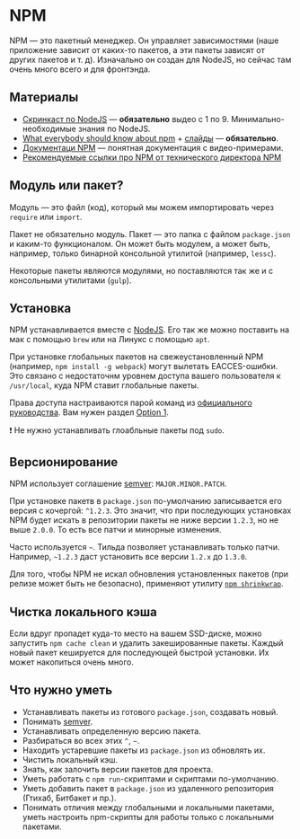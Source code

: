# NPM
NPM — это пакетный менеджер. Он управляет зависимостями (наше приложение зависит от каких-то пакетов, а эти пакеты зависят от других пакетов и т. д). Изначально он создан для NodeJS, но сейчас там очень много всего и для фронтэнда.

## Материалы
* [Скринкаст по NodeJS](http://learn.javascript.ru/screencast/nodejs) — **обязательно** выдео с 1 по 9. Минимально-необходимые знания по NodeJS.
* [What everybody should know about npm](https://www.youtube.com/watch?v=zWEU8kNKi3Q) + [слайды](http://slides.com/seldo/jsconf-budapest/#/) — **обязательно**.
* [Документаци NPM](https://docs.npmjs.com) — понятная документация с видео-примерами.
* [Рекомендуемые ссылки про NPM от технического директора NPM](https://github.com/seldo/awesome-npm)

## Модуль или пакет?
Модуль — это файл (код), который мы можем импортировать через `require` или `import`.

Пакет не обязательно модуль. Пакет — это папка с файлом `package.json` и каким-то функционалом. Он может быть модулем, а может быть, например, только бинарной консольной утилитой (например, `lessc`).

Некоторые пакеты являются модулями, но поставляются так же и с консольными утилитами (`gulp`).

## Установка
NPM устанавливается вместе с [NodeJS](https://nodejs.org/en/). Его так же можно поставить на мак с помощью `brew` или на Линукс с помощью `apt`.

При установке глобальных пакетов на свежеустановленный NPM (например, `npm install -g webpack`) могут вылетать EACCES-ошибки. Это связано с недостаточнм уровнем доступа вашего пользователя к `/usr/local`, куда NPM ставит глобальные пакеты.

Права доступа настраиваются парой команд из [официального руководства](https://docs.npmjs.com/getting-started/fixing-npm-permissions). Вам нужен раздел [Option 1](https://docs.npmjs.com/getting-started/fixing-npm-permissions#option-1-change-the-permission-to-npms-default-directory).

:exclamation: Не нужно устанавливать глоабльные пакеты под `sudo`.

## Версионирование
NPM использует соглашение [semver](https://docs.npmjs.com/getting-started/semantic-versioning): `MAJOR.MINOR.PATCH`.

При установке пакетв в `package.json` по-умолчанию записывается его версия с кочергой: `^1.2.3`. Это значит, что при последующих установках NPM будет искать в репозитории пакеты не ниже версии `1.2.3`, но не выше `2.0.0`. То есть все патчи и минорные изменения.

Часто используется `~`. Тильда позволяет устанавливать только патчи. Например, `~1.2.3` даст установить все версии `1.2.x` до `1.3.0`.

Для того, чтобы NPM не искал обновления установленных пакетов (при релизе может быть не безопасно), применяют утилиту [`npm shrinkwrap`](https://nodejs.org/en/blog/npm/managing-node-js-dependencies-with-shrinkwrap/).

## Чистка локального кэша
Если вдруг пропадет куда-то место на вашем SSD-диске, можно запустить `npm cache clean` и удалить закешированные пакеты. Каждый новый пакет кешируется для последующей быстрой установки. Их может накопиться очень много.

## Что нужно уметь
* Устанавливать пакеты из готового `package.json`, создавать новый.
* Понимать [semver](http://semver.org/lang/ru/).
* Устанавливать определенную версию пакета.
* Разбираться во всех этих `^`, `~`.
* Находить устаревшие пакеты из `package.json` из обновлять их.
* Чистить локальный кэш.
* Знать, как залочить версии пакетов для проекта.
* Уметь работать с `npm run`-скриптами и скриптами по-умолчанию.
* Уметь добавить пакет в `package.json` из удаленного репозитория (Гтихаб, Битбакет и пр.).
* Понимать отличия между глобальными и локальными пакетами, уметь настроить npm-скрипты для работы только с локальными пакетами.

